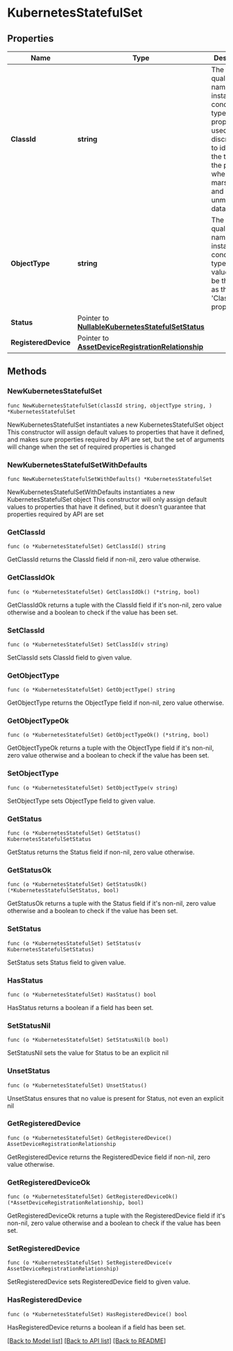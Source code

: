 # KubernetesStatefulSet

## Properties

Name | Type | Description | Notes
------------ | ------------- | ------------- | -------------
**ClassId** | **string** | The fully-qualified name of the instantiated, concrete type. This property is used as a discriminator to identify the type of the payload when marshaling and unmarshaling data. | [default to "kubernetes.StatefulSet"]
**ObjectType** | **string** | The fully-qualified name of the instantiated, concrete type. The value should be the same as the &#39;ClassId&#39; property. | [default to "kubernetes.StatefulSet"]
**Status** | Pointer to [**NullableKubernetesStatefulSetStatus**](KubernetesStatefulSetStatus.md) |  | [optional] 
**RegisteredDevice** | Pointer to [**AssetDeviceRegistrationRelationship**](AssetDeviceRegistrationRelationship.md) |  | [optional] 

## Methods

### NewKubernetesStatefulSet

`func NewKubernetesStatefulSet(classId string, objectType string, ) *KubernetesStatefulSet`

NewKubernetesStatefulSet instantiates a new KubernetesStatefulSet object
This constructor will assign default values to properties that have it defined,
and makes sure properties required by API are set, but the set of arguments
will change when the set of required properties is changed

### NewKubernetesStatefulSetWithDefaults

`func NewKubernetesStatefulSetWithDefaults() *KubernetesStatefulSet`

NewKubernetesStatefulSetWithDefaults instantiates a new KubernetesStatefulSet object
This constructor will only assign default values to properties that have it defined,
but it doesn't guarantee that properties required by API are set

### GetClassId

`func (o *KubernetesStatefulSet) GetClassId() string`

GetClassId returns the ClassId field if non-nil, zero value otherwise.

### GetClassIdOk

`func (o *KubernetesStatefulSet) GetClassIdOk() (*string, bool)`

GetClassIdOk returns a tuple with the ClassId field if it's non-nil, zero value otherwise
and a boolean to check if the value has been set.

### SetClassId

`func (o *KubernetesStatefulSet) SetClassId(v string)`

SetClassId sets ClassId field to given value.


### GetObjectType

`func (o *KubernetesStatefulSet) GetObjectType() string`

GetObjectType returns the ObjectType field if non-nil, zero value otherwise.

### GetObjectTypeOk

`func (o *KubernetesStatefulSet) GetObjectTypeOk() (*string, bool)`

GetObjectTypeOk returns a tuple with the ObjectType field if it's non-nil, zero value otherwise
and a boolean to check if the value has been set.

### SetObjectType

`func (o *KubernetesStatefulSet) SetObjectType(v string)`

SetObjectType sets ObjectType field to given value.


### GetStatus

`func (o *KubernetesStatefulSet) GetStatus() KubernetesStatefulSetStatus`

GetStatus returns the Status field if non-nil, zero value otherwise.

### GetStatusOk

`func (o *KubernetesStatefulSet) GetStatusOk() (*KubernetesStatefulSetStatus, bool)`

GetStatusOk returns a tuple with the Status field if it's non-nil, zero value otherwise
and a boolean to check if the value has been set.

### SetStatus

`func (o *KubernetesStatefulSet) SetStatus(v KubernetesStatefulSetStatus)`

SetStatus sets Status field to given value.

### HasStatus

`func (o *KubernetesStatefulSet) HasStatus() bool`

HasStatus returns a boolean if a field has been set.

### SetStatusNil

`func (o *KubernetesStatefulSet) SetStatusNil(b bool)`

 SetStatusNil sets the value for Status to be an explicit nil

### UnsetStatus
`func (o *KubernetesStatefulSet) UnsetStatus()`

UnsetStatus ensures that no value is present for Status, not even an explicit nil
### GetRegisteredDevice

`func (o *KubernetesStatefulSet) GetRegisteredDevice() AssetDeviceRegistrationRelationship`

GetRegisteredDevice returns the RegisteredDevice field if non-nil, zero value otherwise.

### GetRegisteredDeviceOk

`func (o *KubernetesStatefulSet) GetRegisteredDeviceOk() (*AssetDeviceRegistrationRelationship, bool)`

GetRegisteredDeviceOk returns a tuple with the RegisteredDevice field if it's non-nil, zero value otherwise
and a boolean to check if the value has been set.

### SetRegisteredDevice

`func (o *KubernetesStatefulSet) SetRegisteredDevice(v AssetDeviceRegistrationRelationship)`

SetRegisteredDevice sets RegisteredDevice field to given value.

### HasRegisteredDevice

`func (o *KubernetesStatefulSet) HasRegisteredDevice() bool`

HasRegisteredDevice returns a boolean if a field has been set.


[[Back to Model list]](../README.md#documentation-for-models) [[Back to API list]](../README.md#documentation-for-api-endpoints) [[Back to README]](../README.md)


